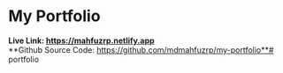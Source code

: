 # My Portfolio
**Live Link: https://mahfuzrp.netlify.app** <br>
**Github Source Code: https://github.com/mdmahfuzrp/my-portfolio**# portfolio
